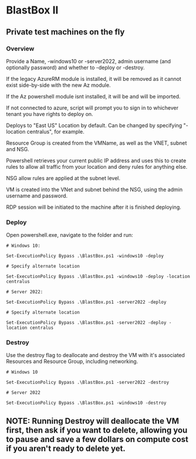 # BlastBox II

## Private test machines on the fly

### Overview
Provide a Name, -windows10 or -server2022, admin username (and optionally password) and whether to -deploy or -destroy.

If the legacy AzureRM module is installed, it will be removed as it cannot exist side-by-side with the new Az module.

If the Az powershell module isnt installed, it will be and will be imported.

If not connected to azure, script will prompt you to sign in to whichever tenant you have rights to deploy on.

Deploys to "East US" Location by default. Can be changed by specifying "-location centralus", for example.

Resource Group is created from the VMName, as well as the VNET, subnet and NSG.

Powershell retrieves your current public IP address and uses this to create rules to allow all traffic from your location and deny rules for anything else.

NSG allow rules are applied at the subnet level.

VM is created into the VNet and subnet behind the NSG, using the admin username and password.

RDP session will be initiated to the machine after it is finished deploying. 





### Deploy
Open powershell.exe, navigate to the folder and run:

```
# Windows 10:

Set-ExecutionPolicy Bypass .\BlastBox.ps1 -windows10 -deploy

# Specify alternate location

Set-ExecutionPolicy Bypass .\BlastBox.ps1 -windows10 -deploy -location centralus
 
# Server 2022:

Set-ExecutionPolicy Bypass .\BlastBox.ps1 -server2022 -deploy

# Specify alternate location

Set-ExecutionPolicy Bypass .\BlastBox.ps1 -server2022 -deploy -location centralus
```

### Destroy
Use the destroy flag to deallocate and destroy the VM with it's associated Resources and Resource Group, including networking.
```
# Windows 10

Set-ExecutionPolicy Bypass .\BlastBox.ps1 -server2022 -destroy

# Server 2022

Set-ExecutionPolicy Bypass .\BlastBox.ps1 -windows10 -destroy
```
## NOTE: Running Destroy will deallocate the VM first, then ask if you want to delete, allowing you to pause and save a few dollars on compute cost if you aren't ready to delete yet.

